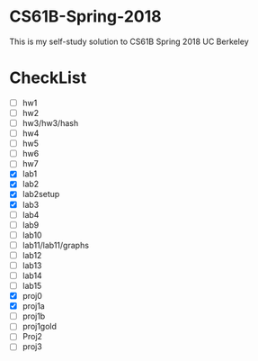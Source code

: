 # CS61B-Spring-2018
This is my self-study solution to CS61B Spring 2018 UC Berkeley

# CheckList
- [ ] hw1
- [ ] hw2
- [ ] hw3/hw3/hash
- [ ] hw4
- [ ] hw5
- [ ] hw6
- [ ] hw7
- [x] lab1
- [x] lab2
- [x] lab2setup
- [x] lab3
- [ ] lab4
- [ ] lab9
- [ ] lab10
- [ ] lab11/lab11/graphs
- [ ] lab12
- [ ] lab13
- [ ] lab14
- [ ] lab15
- [x] proj0
- [x] proj1a
- [ ] proj1b
- [ ] proj1gold
- [ ] Proj2
- [ ] proj3
